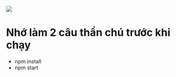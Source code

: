 <img class="center" src="https://cdn-icons-png.flaticon.com/512/520/520890.png" />
<h1>Nhớ làm 2 câu thần chú trước khi chạy</h1>
<ul>
  <li>npm install</li>
  <li>npm start</li>
</ul>
